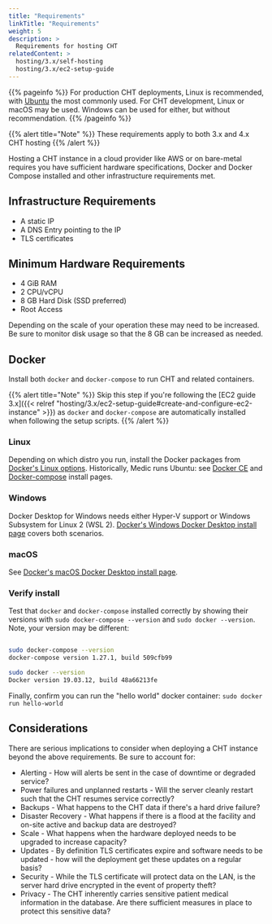 ```yaml
---
title: "Requirements"
linkTitle: "Requirements"
weight: 5
description: >
  Requirements for hosting CHT
relatedContent: >
  hosting/3.x/self-hosting
  hosting/3.x/ec2-setup-guide
---
```


{{% pageinfo %}}
For production CHT deployments, Linux is recommended, with [Ubuntu](https://ubuntu.com/server) the most commonly used. For CHT development, Linux or macOS may be used. Windows can be used for either, but without recommendation.
{{% /pageinfo %}}

{{% alert title="Note" %}}
These requirements apply to both 3.x and 4.x CHT hosting
{{% /alert %}}

Hosting a CHT instance in a cloud provider like AWS or on bare-metal requires you have sufficient hardware specifications, Docker and Docker Compose installed and other infrastructure requirements met.

## Infrastructure Requirements

- A static IP
- A DNS Entry pointing to the IP
- TLS certificates

## Minimum Hardware Requirements

- 4 GiB RAM
- 2 CPU/vCPU
- 8 GB Hard Disk (SSD preferred)
- Root Access

Depending on the scale of your operation these may need to be increased. Be sure to monitor disk usage so that the 8 GB can be increased as needed.

## Docker

Install both `docker` and `docker-compose` to run CHT and related containers.

{{% alert title="Note" %}}
Skip this step if you're following the [EC2 guide 3.x]({{< relref "hosting/3.x/ec2-setup-guide#create-and-configure-ec2-instance" >}}) as `docker` and `docker-compose` are automatically installed when following the setup scripts.
{{% /alert %}}

### Linux

Depending on which distro you run, install the Docker packages from [Docker's Linux options](https://docs.docker.com/engine/install/#server). Historically, Medic runs Ubuntu: see [Docker CE](https://docs.docker.com/engine/install/ubuntu/) and [Docker-compose](https://docs.docker.com/compose/install/) install pages.

### Windows

Docker Desktop for Windows needs either Hyper-V support or Windows Subsystem for Linux 2 (WSL 2). [Docker's Windows Docker Desktop install page](https://docs.docker.com/docker-for-windows/install/) covers both scenarios.

### macOS

See [Docker's macOS Docker Desktop install page](https://docs.docker.com/docker-for-mac/install/).

### Verify install

Test that `docker` and `docker-compose` installed correctly by showing their versions with `sudo docker-compose --version` and `sudo docker --version`. Note, your version may be different:

```bash

sudo docker-compose --version
docker-compose version 1.27.1, build 509cfb99

sudo docker --version
Docker version 19.03.12, build 48a66213fe
```

Finally, confirm you can run the "hello world" docker container: `sudo docker run hello-world`

## Considerations

There are serious implications to consider when deploying a CHT instance beyond the above requirements. Be sure to account for:

- Alerting - How will alerts be sent in the case of downtime or degraded service?
- Power failures and unplanned restarts - Will the server cleanly restart such that the CHT resumes service correctly?
- Backups - What happens to the CHT data if there's a hard drive failure?
- Disaster Recovery - What happens if there is a flood at the facility and on-site active and backup data are destroyed?
- Scale - What happens when the hardware deployed needs to be upgraded to increase capacity?
- Updates - By definition TLS certificates expire and software needs to be updated - how will the deployment get these updates on a regular basis?
- Security - While the TLS certificate will protect data on the LAN, is the server hard drive encrypted in the event of property theft?
- Privacy - The CHT inherently carries sensitive patient medical information in the database. Are there sufficient measures in place to protect this sensitive data?


